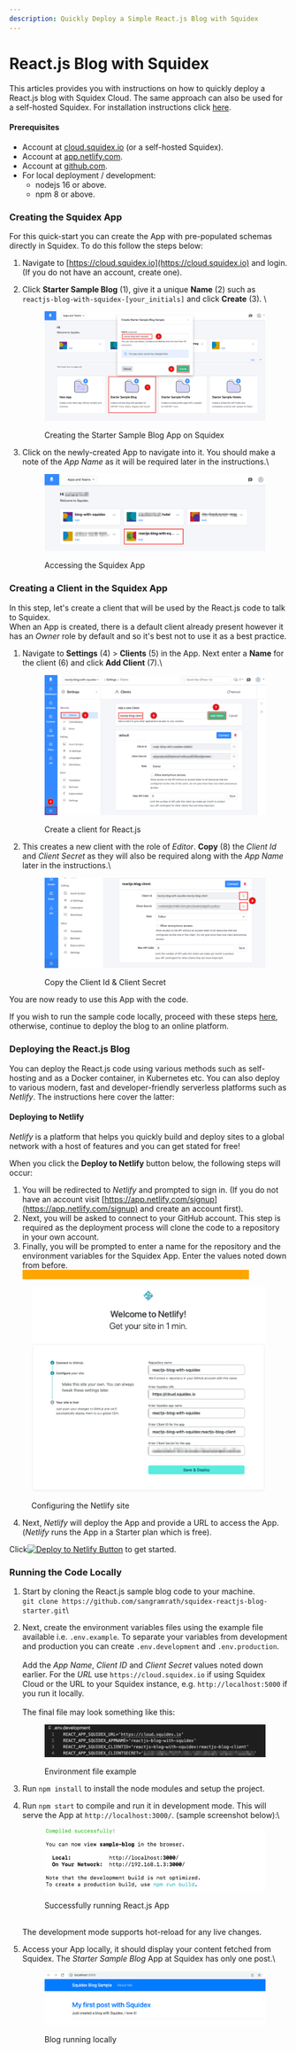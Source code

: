 ```yaml
---
description: Quickly Deploy a Simple React.js Blog with Squidex
---
```


# React.js Blog with Squidex

This articles provides you with instructions on how to quickly deploy a React.js blog with Squidex Cloud. The same approach can also be used for a self-hosted Squidex. For installation instructions click [here](../installation/).

#### Prerequisites

* Account at [cloud.squidex.io](https://cloud.squidex.io/) (or a self-hosted Squidex).
* Account at [app.netlify.com](https://app.netlify.com).
* Account at [github.com](https://github.com/).
* For local deployment / development:
  * nodejs 16 or above.
  * npm 8 or above.

### Creating the Squidex App

For this quick-start you can create the App with pre-populated schemas directly in Squidex. To do this follow the steps below:

1. Navigate to [https://cloud.squidex.io](https://cloud.squidex.io) and login. (If you do not have an account, create one).
2.  Click **Starter Sample Blog** (1), give it a unique **Name** (2) such as `reactjs-blog-with-squidex-[your_initials]` and click **Create** (3). \


    <figure><img src="../../.gitbook/assets/2023-01-11_43-09.png" alt=""><figcaption><p>Creating the Starter Sample Blog App on Squidex</p></figcaption></figure>
3.  Click on the newly-created App to navigate into it. You should make a note of the _App Name_ as it will be required later in the instructions.\


    <figure><img src="../../.gitbook/assets/2023-01-11_48-09.png" alt=""><figcaption><p>Accessing the Squidex App</p></figcaption></figure>

### Creating a Client in the Squidex App

In this step, let's create a client that will be used by the React.js code to talk to Squidex. \
When an App is created, there is a default client already present however it has an _Owner_ role by default and so it's best not to use it as a best practice.

1.  Navigate to **Settings** (4) > **Clients** (5) in the App. Next enter a **Name** for the client (6) and click **Add Client** (7).\


    <figure><img src="../../.gitbook/assets/2023-01-02_12-18.png" alt=""><figcaption><p>Create a client for React.js</p></figcaption></figure>
2.  This creates a new client with the role of _Editor_. **Copy** (8) the _Client Id_ and _Client Secret_ as they will also be required along with the _App Name_ later in the instructions.\


    <figure><img src="../../.gitbook/assets/2023-01-02_00-17.png" alt=""><figcaption><p>Copy the Client Id &#x26; Client Secret</p></figcaption></figure>

You are now ready to use this App with the code. &#x20;

If you wish to run the sample code locally, proceed with these steps [here](react.js-blog-with-squidex.md#running-the-vue.js-blog-locally), otherwise, continue to deploy the blog to an online platform.

### Deploying the React.js Blog

You can deploy the React.js code using various methods such as self-hosting and as a Docker container, in Kubernetes etc. You can also deploy to various modern, fast and developer-friendly serverless platforms such as _Netlify_. The instructions here cover the latter:&#x20;

#### Deploying to Netlify

_Netlify_ is a platform that helps you quickly build and deploy sites to a global network with a host of features and you can get stated for free!

When you click the **Deploy to Netlify** button below, the following steps will occur:

1. You will be redirected to _Netlify_ and prompted to sign in. (If you do not have an account visit [https://app.netlify.com/signup](https://app.netlify.com/signup) and create an account first).
2. Next, you will be asked to connect to your GitHub account. This step is required as the deployment process will clone the code to a repository in your own account.&#x20;
3. Finally, you will be prompted to enter a name for the repository and the environment variables for the Squidex App. Enter the values noted down from before. \
   <mark style="color:orange;background-color:orange;">Your values will be different than the values in the screenshot.</mark>&#x20;

<figure><img src="../../.gitbook/assets/2023-01-03_00-45.png" alt=""><figcaption><p>Configuring the Netlify site</p></figcaption></figure>

4. Next, _Netlify_ will deploy the App and provide a URL to access the App. (_Netlify_ runs the App in a Starter plan which is free).

Click[![Deploy to Netlify Button](https://www.netlify.com/img/deploy/button.svg)](https://app.netlify.com/start/deploy?repository=https://github.com/sangramrath/squidex-reactjs-blog-starter) to get started.

### Running the Code Locally

1. Start by cloning the React.js sample blog code to your machine.\
   `git clone https://github.com/sangramrath/squidex-reactjs-blog-starter.git`\

2.  Next, create the environment variables files using the example file available i.e. `.env.example`. To separate your variables from development and production you can create `.env.development` and `.env.production`.\
    \
    Add the _App Name_, _Client ID_ and _Client Secret_ values noted down earlier. For the _URL_ use `https://cloud.squidex.io` if using Squidex Cloud or the URL to your Squidex instance, e.g. `http://localhost:5000` if you run it locally.\
    \
    The final file may look something like this:

    <figure><img src="../../.gitbook/assets/2023-01-02_00-51.png" alt=""><figcaption><p>Environment file example</p></figcaption></figure>
3. Run `npm install` to install the node modules and setup the project.
4.  Run `npm start` to compile and run it in development mode. This will serve the App at `http://localhost:3000/`. (sample screenshot below):\


    <figure><img src="../../.gitbook/assets/2023-01-02_00-48.png" alt=""><figcaption><p>Successfully running React.js App</p></figcaption></figure>

    \
    The development mode supports hot-reload for any live changes.
5.  Access your App locally, it should display your content fetched from Squidex. The _Starter Sample Blog_ App at Squidex has only one post.\


    <figure><img src="../../.gitbook/assets/2023-01-02_00-44.png" alt=""><figcaption><p>Blog running locally</p></figcaption></figure>
